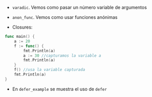 - `varadic`. Vemos como pasar un número variable de argumentos

- `anon_func`. Vemos como usar funciones anónimas

- Closures:

```go
func main() {
    a := 20
    f := func() {
        fmt.Println(a)
        a := 30 //capturamos la variable a
        fmt.Println(a)
    }
    f() //usa la variable capturada
    fmt.Println(a)
}
```

- En `defer_example` se muestra el uso de `defer`


